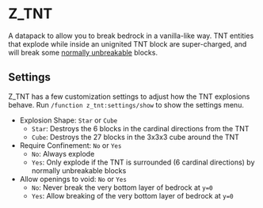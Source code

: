 # Z_TNT

A datapack to allow you to break bedrock in a vanilla-like way.
TNT entities that explode while inside an unignited TNT block are super-charged, and  will break some [normally unbreakable](data/z_tnt/tags/blocks/breakable.json) blocks.

## Settings

Z_TNT has a few customization settings to adjust how the TNT explosions behave. Run `/function z_tnt:settings/show` to show the settings menu.

* Explosion Shape: `Star` or `Cube`
  * `Star`: Destroys the 6 blocks in the cardinal directions from the TNT
  * `Cube`: Destroys the 27 blocks in the 3x3x3 cube around the TNT
* Require Confinement: `No` or `Yes`
  * `No`: Always explode
  * `Yes`: Only explode if the TNT is surrounded (6 cardinal directions) by normally unbreakable blocks
* Allow openings to void: `No` or `Yes`
  * `No`: Never break the very bottom layer of bedrock at `y=0`
  * `Yes`: Allow breaking of the very bottom layer of bedrock at `y=0`

